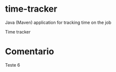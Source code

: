 # time-tracker
Java (Maven) application for tracking time on the job

Time tracker

# Comentario
Teste 6
